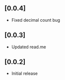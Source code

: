 ## [0.0.4]

* Fixed decimal count bug

## [0.0.3]

* Updated read.me

## [0.0.2]

* Initial release
